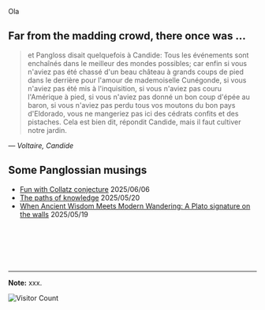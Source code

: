 Ola

## Far from the madding crowd, there once was ... 
> et Pangloss disait quelquefois à Candide: Tous les événements sont enchaînés dans le meilleur des mondes possibles; car enfin si vous n'aviez pas été chassé d'un beau château à grands coups de pied dans le derrière pour l'amour de mademoiselle Cunégonde, si vous n'aviez pas été mis à l'inquisition, si vous n'aviez pas couru l'Amérique à pied, si vous n'aviez pas donné un bon coup d'épée au baron, si vous n'aviez pas perdu tous vos moutons du bon pays d'Eldorado, vous ne mangeriez pas ici des cédrats confits et des pistaches. Cela est bien dit, répondit Candide, mais il faut cultiver notre jardin.

<cite>— Voltaire, Candide</cite>


## Some Panglossian musings
* [Fun with Collatz conjecture](https://geekymode.github.io/CollatzBlog/) 2025/06/06
* [The paths of knowledge](https://geekymode.github.io/warsaw2025sanskrit/) 2025/05/20
* [When Ancient Wisdom Meets Modern Wandering: A Plato signature on the walls](https://geekymode.github.io/warsaw2025Plato/) 2025/05/19











&nbsp;

&nbsp;

&nbsp;

---

**Note:** xxx.


![Visitor Count](https://profile-counter.glitch.me/geekymode/count.svg)
